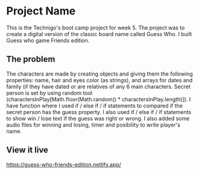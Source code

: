 # Project Name

This is the Technigo's boot camp project for week 5. The project was to create a digital version of the classic board name called Guess Who. I built Guess who game Friends edition. 



## The problem

The characters are made by creating objects and giving them the following properties: name, hair and eyes color (as strings), and arrays for dates and family (if they have dated or are relatives of any 6 main characters. Secret person is set by using random tool (charactersInPlay[Math.floor(Math.random() * charactersInPlay.length)]). I have function where I used if / else if / if statements to compared if the secret person has the guess property. I also used if / else if / if statements to show win / lose text if the guess was right or wrong. I also added some audio files for winning and losing, timer and posibility to write player's name. 

## View it live

https://guess-who-friends-edition.netlify.app/
